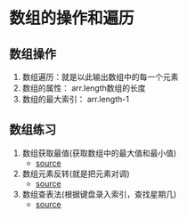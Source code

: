 # 数组的操作和遍历
## 数组操作
1. 数组遍历：就是以此输出数组中的每一个元素
2. 数组的属性： arr.length数组的长度
3. 数组的最大索引： arr.length-1

## 数组练习
1. 数组获取最值(获取数组中的最大值和最小值)
    * [source](file/Demo01_GetMax.java)
2. 数组元素反转(就是把元素对调)
    * [source](file/Demo02_ReverseArr.java)
3. 数组查表法(根据键盘录入索引，查找星期几)
    * [source](file/Demo03_GetWeek.java)